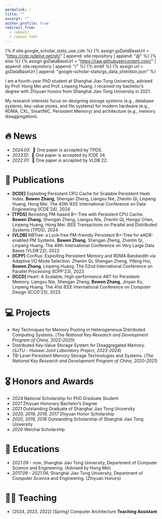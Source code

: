 ```yaml
---
permalink: /
title: ""
excerpt: ""
author_profile: true
redirect_from: 
  - /about/
  - /about.html
---
```

{% if site.google_scholar_stats_use_cdn %}
{% assign gsDataBaseUrl = "https://cdn.jsdelivr.net/gh/" | append: site.repository | append: "@" %}
{% else %}
{% assign gsDataBaseUrl = "https://raw.githubusercontent.com/" | append: site.repository | append: "/" %}
{% endif %}
{% assign url = gsDataBaseUrl | append: "google-scholar-stats/gs_data_shieldsio.json" %}

<span class='anchor' id='about-me'></span>

I am a fourth-year PhD student at Shanghai Jiao Tong University, advised by Prof. Hong Mei and Prof. Linpeng Huang. I received my bachelor’s degree with Zhiyuan honors from Shanghai Jiao Tong University in 2021.

My research interests focus on designing storage systems (e.g., database systems, key-value stores, and file systems) for modern hardware (e.g., RDMA, CXL, SmartNIC, Persistent Memory) and architecture (e.g., memory disaggregation).

# 🔥 News

- *2024.03*: &nbsp;🎉 One paper is accepted by TPDS.
- *2023.12*: &nbsp;🎉 One paper is accepted by ICDE 24.
- *2022.01*: &nbsp;🎉 One paper is accepted by VLDB 22.

# 📝 Publications

* **[ICDE]** Exploiting Persistent CPU Cache for Scalable Persistent Hash Index. **Bowen Zhang**, Shengan Zheng, Liangxu Nie, Zhenlin Qi, Linpeng Huang, Hong Mei.  The 40th IEEE International Conference on Data Engineering (ICDE'24), 2024
* **[TPDS]** Revisiting PM-based B+-Tree with Persistent CPU Cache. **Bowen Zhang**, Shengan Zheng, Liangxu Nie, Zhenlin Qi, Hongyi Chen, Linpeng Huang, Hong Mei. IEEE Transactions on Parallel and Distributed Systems (TPDS), 2024
* **[VLDB]** NBTree: a Lock-free PM-friendly Persistent B+-Tree for eADR-enabled PM Systems. **Bowen Zhang**, Shengan Zheng, Zhenlin Qi, Linpeng Huang. The 48th International Conference on Very Large Data Bases (VLDB'22), 2022
* **[ICPP]** Conflux: Exploiting Persistent Memory and RDMA Bandwidth via Adaptive I/O Mode Selection. Zhenlin Qi, Shengan Zheng, Yifeng Hui, **Bowen Zhang**, Linpeng Huang. The 52nd International Conference on Parallel Processing (ICPP'23), 2023
* **[ICCD]** Heart: A Scalable, High-performance ART for Persistent Memory. Liangxu Nie, Shengan Zheng, **Bowen Zhang**, Jinyan Xu, Linpeng Huang. The 41st IEEE International Conference on Computer Design (ICCD'23), 2023

# 💻 Projects

- Key Techniques for Memory Pooling in Heterogeneous Distributed Computing Systems. (*The National Key Research and Development
  Program of China, 2022-2025*)
- Distributed Key-Value Storage System for Disaggregated Memory. (*SJTU - Huawei Joint Laboratory Project, 2023-2024*)
- TB-Level Persistent Memory Storage Technologies and Systems. (*The National Key Research and Development Program of China,
  2020-2021*)

# 🎖 Honors and Awards

- *2024* National Scholarship for PhD Graduate Student
- *2021* Zhiyuan Honorary Bachelor’s Degree
- *2021* Outstanding Graduate of Shanghai Jiao Tong University
- *2020, 2019, 2018, 2017* Zhiyuan Honor Scholarship
- *2020, 2019, 2018* Outstanding Scholarship of Shanghai Jiao Tong University
- *2020* Weichai Scholarship

# 📖 Educations

- *2021.09 - now*, Shanghai Jiao Tong University, Department of Computer Science and Engineering. (Advised by Hong Mei)
- *2017.09 - 2021.06*, Shanghai Jiao Tong University, Department of Computer Science and Engineering. (Zhiyuan Honors)

# 👨‍🏫 Teaching

- [2024, 2023, 2022] [Spring] Computer Architecture **Teaching Assistant**
